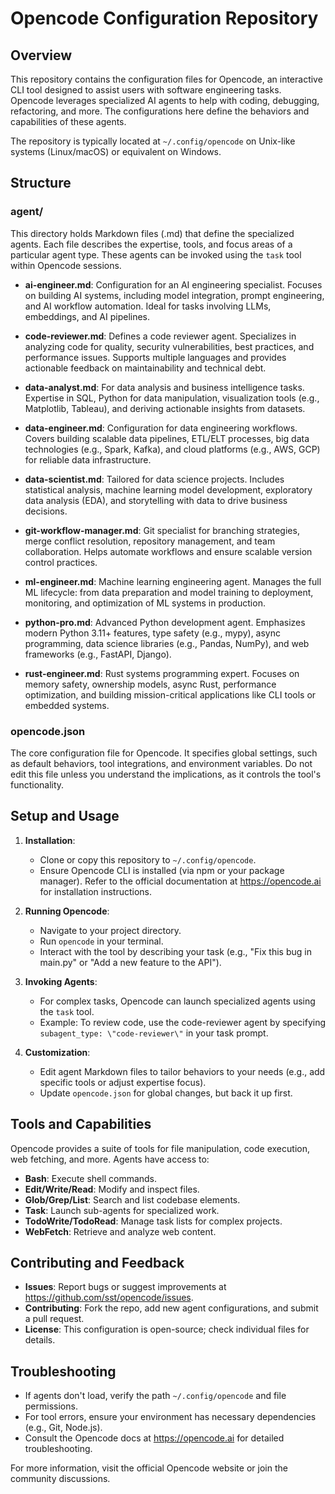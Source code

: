 # Opencode Configuration Repository

## Overview

This repository contains the configuration files for Opencode, an interactive CLI tool designed to assist users with software engineering tasks. Opencode leverages specialized AI agents to help with coding, debugging, refactoring, and more. The configurations here define the behaviors and capabilities of these agents.

The repository is typically located at `~/.config/opencode` on Unix-like systems (Linux/macOS) or equivalent on Windows.

## Structure

### agent/
This directory holds Markdown files (.md) that define the specialized agents. Each file describes the expertise, tools, and focus areas of a particular agent type. These agents can be invoked using the `task` tool within Opencode sessions.

- **ai-engineer.md**: Configuration for an AI engineering specialist. Focuses on building AI systems, including model integration, prompt engineering, and AI workflow automation. Ideal for tasks involving LLMs, embeddings, and AI pipelines.
  
- **code-reviewer.md**: Defines a code reviewer agent. Specializes in analyzing code for quality, security vulnerabilities, best practices, and performance issues. Supports multiple languages and provides actionable feedback on maintainability and technical debt.

- **data-analyst.md**: For data analysis and business intelligence tasks. Expertise in SQL, Python for data manipulation, visualization tools (e.g., Matplotlib, Tableau), and deriving actionable insights from datasets.

- **data-engineer.md**: Configuration for data engineering workflows. Covers building scalable data pipelines, ETL/ELT processes, big data technologies (e.g., Spark, Kafka), and cloud platforms (e.g., AWS, GCP) for reliable data infrastructure.

- **data-scientist.md**: Tailored for data science projects. Includes statistical analysis, machine learning model development, exploratory data analysis (EDA), and storytelling with data to drive business decisions.

- **git-workflow-manager.md**: Git specialist for branching strategies, merge conflict resolution, repository management, and team collaboration. Helps automate workflows and ensure scalable version control practices.

- **ml-engineer.md**: Machine learning engineering agent. Manages the full ML lifecycle: from data preparation and model training to deployment, monitoring, and optimization of ML systems in production.

- **python-pro.md**: Advanced Python development agent. Emphasizes modern Python 3.11+ features, type safety (e.g., mypy), async programming, data science libraries (e.g., Pandas, NumPy), and web frameworks (e.g., FastAPI, Django).

- **rust-engineer.md**: Rust systems programming expert. Focuses on memory safety, ownership models, async Rust, performance optimization, and building mission-critical applications like CLI tools or embedded systems.

### opencode.json
The core configuration file for Opencode. It specifies global settings, such as default behaviors, tool integrations, and environment variables. Do not edit this file unless you understand the implications, as it controls the tool's functionality.

## Setup and Usage

1. **Installation**:
   - Clone or copy this repository to `~/.config/opencode`.
   - Ensure Opencode CLI is installed (via npm or your package manager). Refer to the official documentation at https://opencode.ai for installation instructions.

2. **Running Opencode**:
   - Navigate to your project directory.
   - Run `opencode` in your terminal.
   - Interact with the tool by describing your task (e.g., \"Fix this bug in main.py\" or \"Add a new feature to the API\").

3. **Invoking Agents**:
   - For complex tasks, Opencode can launch specialized agents using the `task` tool.
   - Example: To review code, use the code-reviewer agent by specifying `subagent_type: \"code-reviewer\"` in your task prompt.

4. **Customization**:
   - Edit agent Markdown files to tailor behaviors to your needs (e.g., add specific tools or adjust expertise focus).
   - Update `opencode.json` for global changes, but back it up first.

## Tools and Capabilities

Opencode provides a suite of tools for file manipulation, code execution, web fetching, and more. Agents have access to:
- **Bash**: Execute shell commands.
- **Edit/Write/Read**: Modify and inspect files.
- **Glob/Grep/List**: Search and list codebase elements.
- **Task**: Launch sub-agents for specialized work.
- **TodoWrite/TodoRead**: Manage task lists for complex projects.
- **WebFetch**: Retrieve and analyze web content.

## Contributing and Feedback

- **Issues**: Report bugs or suggest improvements at https://github.com/sst/opencode/issues.
- **Contributing**: Fork the repo, add new agent configurations, and submit a pull request.
- **License**: This configuration is open-source; check individual files for details.

## Troubleshooting

- If agents don't load, verify the path `~/.config/opencode` and file permissions.
- For tool errors, ensure your environment has necessary dependencies (e.g., Git, Node.js).
- Consult the Opencode docs at https://opencode.ai for detailed troubleshooting.

For more information, visit the official Opencode website or join the community discussions.
